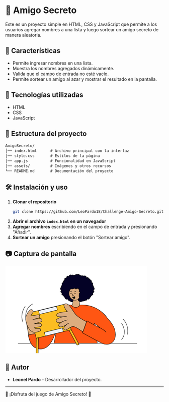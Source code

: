 # 🎉 Amigo Secreto

Este es un proyecto simple en HTML, CSS y JavaScript que permite a los usuarios agregar nombres a una lista y luego sortear un amigo secreto de manera aleatoria.

## 📌 Características
- Permite ingresar nombres en una lista.
- Muestra los nombres agregados dinámicamente.
- Valida que el campo de entrada no esté vacío.
- Permite sortear un amigo al azar y mostrar el resultado en la pantalla.

## 🚀 Tecnologías utilizadas
- HTML
- CSS
- JavaScript

## 📂 Estructura del proyecto
```
AmigoSecreto/
│── index.html      # Archivo principal con la interfaz
│── style.css       # Estilos de la página
│── app.js          # Funcionalidad en JavaScript
│── assets/         # Imágenes y otros recursos
└── README.md       # Documentación del proyecto
```

## 🛠️ Instalación y uso
1. **Clonar el repositorio**
   ```sh
   git clone https://github.com/LeoPardo18/Challenge-Amigo-Secreto.git
   ```
2. **Abrir el archivo `index.html` en un navegador**
3. **Agregar nombres** escribiendo en el campo de entrada y presionando "Añadir".
4. **Sortear un amigo** presionando el botón "Sortear amigo".

## 📷 Captura de pantalla
![Amigo Secreto](assets/amigo-secreto.png)

## 📌 Autor
- **Leonel Pardo** - Desarrollador del proyecto.

---
🎁 ¡Disfruta del juego de Amigo Secreto! 🎁
